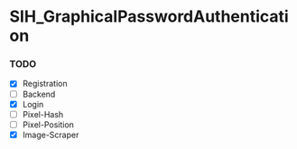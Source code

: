 # SIH_GraphicalPasswordAuthentication

### TODO
- [X] Registration
- [ ] Backend
- [X] Login
- [ ] Pixel-Hash
- [ ] Pixel-Position
- [X] Image-Scraper

